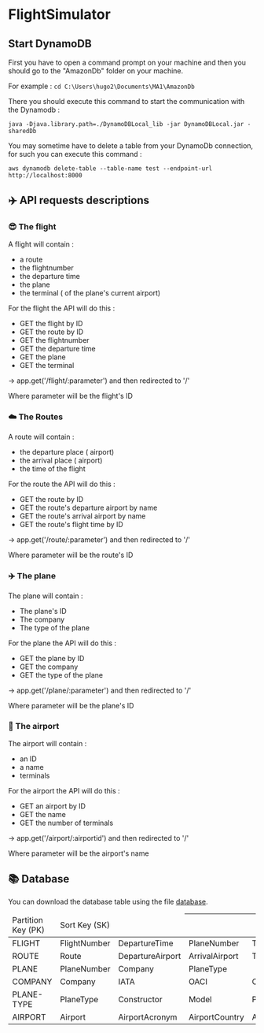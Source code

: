 # FlightSimulator

## Start DynamoDB

First you have to open a command prompt on your machine and then you should go to the "AmazonDb" folder on your machine.  

For example : `cd C:\Users\hugo2\Documents\MA1\AmazonDb` 

There you should execute this command to start the communication with the Dynamodb :  
   
`java -Djava.library.path=./DynamoDBLocal_lib -jar DynamoDBLocal.jar -sharedDb`

You may sometime have to delete a table from your DynamoDb connection, for such you can execute this command : 
  
`aws dynamodb delete-table --table-name test --endpoint-url http://localhost:8000`

## :airplane: API requests descriptions   

### :sunglasses: The flight

A flight will contain :

- a route
- the flightnumber
- the departure time
- the plane
- the terminal ( of the plane's current airport)  

For the flight the API will do this :

- GET the flight by ID
- GET the route by ID 
- GET the flightnumber 
- GET the departure time 
- GET the plane
- GET the terminal

-> app.get('/flight/:parameter') and then redirected to '/'

Where parameter will be the flight's ID

### :cloud: The Routes    

A route will contain :  


- the departure place ( airport)
- the arrival place ( airport)
- the time of the flight 

For the route the API will do this :

- GET the route by ID
- GET the route's departure airport by name
- GET the route's arrival airport by name
- GET the route's flight time by ID

-> app.get('/route/:parameter') and then redirected to '/'

Where parameter will be the route's ID

### :airplane: The plane

The plane will contain :

- The plane's ID
- The company
- The type of the plane

For the plane the API will do this :

- GET the plane by ID
- GET the company
- GET the type of the plane

-> app.get('/plane/:parameter') and then redirected to '/'

Where parameter will be the plane's ID


### :tokyo_tower: The airport

The airport will contain :

- an ID
- a name
- terminals

For the airport the API will do this :

- GET an airport by ID
- GET the name
- GET the number of terminals

-> app.get('/airport/:airportid') and then redirected to '/'

Where parameter will be the airport's name

## :books: Database

You can download the database table using the file [database][database-file].

<table>
    <thead>
        <tr>
            <td>Partition Key (PK)</td>
            <td>Sort Key (SK)<td>            
            <th colspan=5>Attributes</th>
        </tr>
    </thead>
    <tbody>
        <tr>
        	<td>FLIGHT</td>
            <td>FlightNumber</td>
            <td>DepartureTime</td>
            <td>PlaneNumber</td>
            <td>Terminal</td>
            <td>Route</td>
        </tr>
        <tr>
        	<td>ROUTE</td>
            <td>Route</td>
            <td>DepartureAirport</td>
            <td>ArrivalAirport</td>
            <td>TimeOfFlight</td>
        </tr>
        <tr>
        	<td>PLANE</td>
            <td>PlaneNumber</td>
            <td>Company</td>
            <td>PlaneType</td>
        </tr>
        <tr>
        	<td>COMPANY</td>
            <td>Company</td>
            <td>IATA</td>
            <td>OACI</td>
            <td>CompanyCountry</td>
            <td>PlaneQuantity</td>
        </tr>
        <tr>
        	<td>PLANE-TYPE</td>
            <td>PlaneType</td>
            <td>Constructor</td>
            <td>Model</td>
            <td>PlanePassengers</td>
            <td>CruisingSpeed</td>
            <td>MaxSpeed</td>
        </tr>
        <tr>
        	<td>AIRPORT</td>
            <td>Airport</td>
            <td>AirportAcronym</td>
            <td>AirportCountry</td>
            <td>AirportCountry</td>
            <td>AirportTerminal</td>
        </tr>
    </tbody>
</table>

[database-file]: ./flight-simulator.json